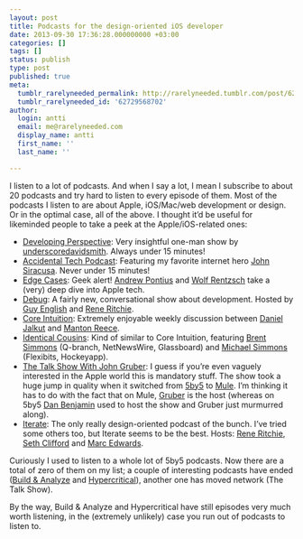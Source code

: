 ```yaml
---
layout: post
title: Podcasts for the design-oriented iOS developer
date: 2013-09-30 17:36:28.000000000 +03:00
categories: []
tags: []
status: publish
type: post
published: true
meta:
  tumblr_rarelyneeded_permalink: http://rarelyneeded.tumblr.com/post/62729568702/podcasts-for-the-design-oriented-ios-developer
  tumblr_rarelyneeded_id: '62729568702'
author:
  login: antti
  email: me@rarelyneeded.com
  display_name: antti
  first_name: ''
  last_name: ''

---
```

I listen to a lot of podcasts. And when I say a lot, I mean I subscribe to about 20 podcasts and try hard to listen to every episode of them. Most of the podcasts I listen to are about Apple, iOS/Mac/web development or design. Or in the optimal case, all of the above. I thought it&#8217;d be useful for likeminded people to take a peek at the Apple/iOS-related ones:

<ul>
<li><a href="http://developingperspective.com/">Developing Perspective</a>: Very insightful one-man show by <a href="http://david-smith.org/">underscoredavidsmith</a>. Always under 15 minutes!</li>
<li><a href="http://atp.fm">Accidental Tech Podcast</a>: Featuring my favorite internet hero <a href="https://twitter.com/siracusa">John Siracusa</a>. Never under 15 minutes!</li>
<li><a href="http://edgecasesshow.com/">Edge Cases</a>: Geek alert! <a href="http://twitter.com/apontious">Andrew Pontius</a> and <a href="http://twitter.com/rentzsch">Wolf Rentzsch</a> take a (very) deep dive into Apple tech.</li>
<li><a href="http://www.imore.com/debug">Debug</a>: A fairly new, conversational show about development. Hosted by <a href="http://twitter.com/gte">Guy English</a> and <a href="http://twitter.com/reneritchie">Rene Ritchie</a>.</li>
<li><a href="http://www.coreint.org/">Core Intuition</a>: Extremely enjoyable weekly discussion between <a href="http://www.red-sweater.com/">Daniel Jalkut</a> and <a href="http://www.manton.org/">Manton Reece</a>.</li>
<li><a href="http://identicalcousins.net/">Identical Cousins</a>: Kind of similar to Core Intuition, featuring <a href="http://inessential.com/">Brent Simmons</a> (Q-branch, NetNewsWire, Glassboard) and <a href="https://twitter.com/macguitar">Michael Simmons</a> (Flexibits, Hockeyapp).</li>
<li><a href="http://www.muleradio.net/thetalkshow/">The Talk Show With John Gruber</a>: I guess if you&#8217;re even vaguely interested in the Apple world this is mandatory stuff. The show took a huge jump in quality when it switched from <a href="http://5by5.tv">5by5</a> to <a href="http://www.muleradio.net/">Mule</a>. I&#8217;m thinking it has to do with the fact that on Mule, <a href="http://daringfireball.com">Gruber</a> is the host (whereas on 5by5&#160;<a href="http://benjamin.org/dan/">Dan Benjamin</a> used to host the show and Gruber just murmurred along).</li>
<li><a href="http://bjango.com/articles/iterate/">Iterate</a>: The only really design-oriented podcast of the bunch. I&#8217;ve tried some others too, but Iterate seems to be the best. Hosts: <a href="http://twitter.com/reneritchie">Rene Ritchie</a>, <a href="http://twitter.com/reneritchie">Seth Clifford</a> and <a href="http://twitter.com/marcedwards">Marc Edwards</a>.</li>
</ul>
Curiously I used to listen to a whole lot of 5by5 podcasts. Now there are a total of zero of them on my list; a couple of interesting podcasts have ended (<a href="http://5by5.tv/buildanalyze">Build &amp; Analyze</a> and <a href="http://5by5.tv/hypercritical">Hypercritical</a>), another one has moved network (The Talk Show).

By the way, Build &amp; Analyze and Hypercritical have still episodes very much worth listening, in the (extremely unlikely) case you run out of podcasts to listen to.

